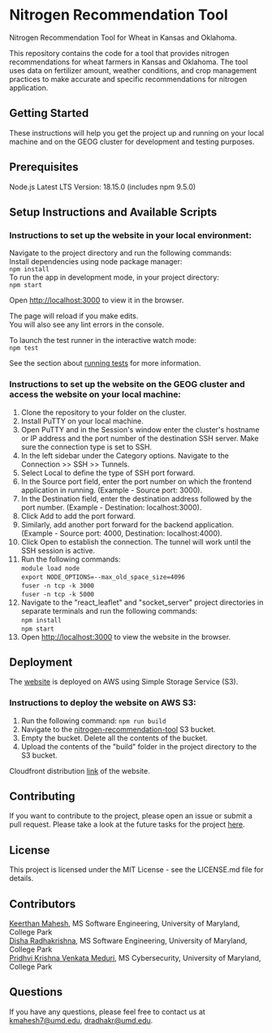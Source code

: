 # Nitrogen Recommendation Tool

Nitrogen Recommendation Tool for Wheat in Kansas and Oklahoma.

This repository contains the code for a tool that provides nitrogen recommendations for wheat farmers in Kansas and Oklahoma. The tool uses data on fertilizer amount, weather conditions, and crop management practices to make accurate and specific recommendations for nitrogen application.

## Getting Started
These instructions will help you get the project up and running on your local machine and on the GEOG cluster for development and testing purposes.

## Prerequisites
Node.js Latest LTS Version: 18.15.0 (includes npm 9.5.0)

## Setup Instructions and Available Scripts
### Instructions to set up the website in your local environment: ###
Navigate to the project directory and run the following commands:\
Install dependencies using node package manager:\
   `npm install`\
   To run the app in development mode, in your project directory: \
   `npm start`

Open [http://localhost:3000](http://localhost:3000) to view it in the browser.

The page will reload if you make edits.\
You will also see any lint errors in the console.

To launch the test runner in the interactive watch mode: \
`npm test`

See the section about [running tests](https://facebook.github.io/create-react-app/docs/running-tests) for more information.

### Instructions to set up the website on the GEOG cluster and access the website on your local machine: ###

1. Clone the repository to your folder on the cluster.
2. Install PuTTY on your local machine.
3. Open PuTTY and in the Session's window enter the cluster's hostname or IP address and the port number of the destination SSH server. Make sure the connection type is set to SSH.
4. In the left sidebar under the Category options. Navigate to the Connection >> SSH >> Tunnels.
5. Select Local to define the type of SSH port forward.
6. In the Source port field, enter the port number on which the frontend application in running. (Example - Source port: 3000).
7. In the Destination field, enter the destination address followed by the port number. (Example - Destination: localhost:3000).
8. Click Add to add the port forward.
9. Similarly, add another port forward for the backend application. (Example - Source port: 4000, Destination: localhost:4000).
10. Click Open to establish the connection. The tunnel will work until the SSH session is active.
11. Run the following commands:\
`module load node`\
`export NODE_OPTIONS=--max_old_space_size=4096`\
`fuser -n tcp -k 3000`\
`fuser -n tcp -k 5000`
12. Navigate to the "react_leaflet" and "socket_server" project directories in separate terminals and run the following commands:\
`npm install`\
`npm start`
13. Open [http://localhost:3000](http://localhost:3000) to view the website in the browser.

[//]: # (Usage)

[//]: # (The tool will prompt you to enter data on soil type, weather conditions, and crop management practices.)

[//]: # (Based on the information provided, the tool will make a recommendation for nitrogen application in pounds per acre.)

[//]: # (Data)

[//]: # (The tool uses data on soil type, weather conditions, and crop management practices to make accurate and specific recommendations for nitrogen application. The data used to train the model is not included in this repository, if you want to test the tool you will need to provide your own data.)

## Deployment
The [website](http://nitrogen-recommendation-tool.s3-website-us-east-1.amazonaws.com) is deployed on AWS using Simple Storage Service (S3).

### Instructions to deploy the website on AWS S3: ###
1. Run the following command: `npm run build`
2. Navigate to the [nitrogen-recommendation-tool](https://s3.console.aws.amazon.com/s3/buckets/nitrogen-recommendation-tool?region=us-east-1&tab=objects) S3 bucket.
3. Empty the bucket. Delete all the contents of the bucket.
4. Upload the contents of the "build" folder in the project directory to the S3 bucket.

Cloudfront distribution [link](ddpa7b9k8neah.cloudfront.net) of the website.

## Contributing
If you want to contribute to the project, please open an issue or submit a pull request.
Please take a look at the future tasks for the project [here](https://docs.google.com/document/d/1sk-xRCABPU3FGIs1ClKA7-HYQKUd2Y2Ky3uUMOL6Tjs/edit).

## License
This project is licensed under the MIT License - see the LICENSE.md file for details.

## Contributors
[Keerthan Mahesh](https://github.com/keerthanmahesh), MS Software Engineering, University of Maryland, College Park \
[Disha Radhakrishna](https://github.com/Disha-94), MS Software Engineering, University of Maryland, College Park \
[Pridhvi Krishna Venkata Meduri](https://github.com/mrlancelot), MS Cybersecurity, University of Maryland, College Park

## Questions
If you have any questions, please feel free to contact us at [kmahesh7@umd.edu](), [dradhakr@umd.edu]().